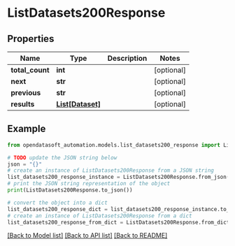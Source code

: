 # ListDatasets200Response


## Properties

Name | Type | Description | Notes
------------ | ------------- | ------------- | -------------
**total_count** | **int** |  | [optional] 
**next** | **str** |  | [optional] 
**previous** | **str** |  | [optional] 
**results** | [**List[Dataset]**](Dataset.md) |  | [optional] 

## Example

```python
from opendatasoft_automation.models.list_datasets200_response import ListDatasets200Response

# TODO update the JSON string below
json = "{}"
# create an instance of ListDatasets200Response from a JSON string
list_datasets200_response_instance = ListDatasets200Response.from_json(json)
# print the JSON string representation of the object
print(ListDatasets200Response.to_json())

# convert the object into a dict
list_datasets200_response_dict = list_datasets200_response_instance.to_dict()
# create an instance of ListDatasets200Response from a dict
list_datasets200_response_from_dict = ListDatasets200Response.from_dict(list_datasets200_response_dict)
```
[[Back to Model list]](../README.md#documentation-for-models) [[Back to API list]](../README.md#documentation-for-api-endpoints) [[Back to README]](../README.md)


